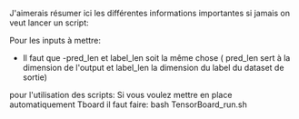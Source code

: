 J'aimerais résumer ici les différentes informations importantes si jamais on veut lancer un script:



Pour les inputs à mettre:
- Il faut que -pred_len et label_len soit la même chose ( pred_len sert à la dimension de l'output et label_len la dimension du label du dataset de sortie)


pour l'utilisation des scripts:
Si vous voulez mettre en place automatiquement Tboard il faut faire:
bash TensorBoard_run.sh
